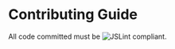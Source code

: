 Contributing Guide
==================

All code committed must be ![JSLint](http://www.JSLint.com/jslintpill.gif) compliant.
